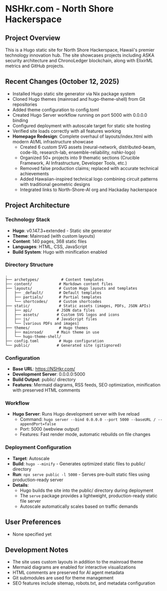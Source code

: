 # NSHkr.com - North Shore Hackerspace

## Project Overview
This is a Hugo static site for North Shore Hackerspace, Hawaii's premier technology innovation hub. The site showcases projects including ASKA security architecture and ChronoLedger blockchain, along with ElixirML metrics and GitHub projects.

## Recent Changes (October 12, 2025)
- Installed Hugo static site generator via Nix package system
- Cloned Hugo themes (mainroad and hugo-theme-shell) from Git repositories
- Added theme configuration to config.toml
- Created Hugo Server workflow running on port 5000 with 0.0.0.0 binding
- Configured deployment with autoscale target for static site hosting
- Verified site loads correctly with all features working
- **Homepage Redesign**: Complete overhaul of layouts/index.html with modern AI/ML infrastructure showcase
  - Created 6 custom SVG assets (neural-network, distributed-beam, code-lib, research-lab, ensemble-reliability, nshkr-logo)
  - Organized 50+ projects into 9 thematic sections (Crucible Framework, AI Infrastructure, Developer Tools, etc.)
  - Removed false production claims; replaced with accurate technical achievements
  - Added Hawaiian-inspired technical logo combining circuit patterns with traditional geometric designs
  - Integrated links to North-Shore-AI org and Hackaday hackerspace

## Project Architecture

### Technology Stack
- **Hugo**: v0.147.3+extended - Static site generator
- **Theme**: Mainroad (with custom layouts)
- **Content**: 140 pages, 368 static files
- **Languages**: HTML, CSS, JavaScript
- **Build System**: Hugo with minification enabled

### Directory Structure
```
.
├── archetypes/          # Content templates
├── content/            # Markdown content files
├── layouts/            # Custom Hugo layouts and templates
│   ├── _default/       # Default templates
│   ├── partials/       # Partial templates
│   └── shortcodes/     # Custom shortcodes
├── static/             # Static assets (images, PDFs, JSON APIs)
│   ├── api/           # JSON data files
│   ├── assets/        # Custom SVG logos and icons
│   ├── js/            # JavaScript files
│   └── [various PDFs and images]
├── themes/             # Hugo themes
│   ├── mainroad/      # Main theme in use
│   └── hugo-theme-shell/
├── config.toml         # Hugo configuration
└── public/            # Generated site (gitignored)
```

### Configuration
- **Base URL**: https://NSHkr.com/
- **Development Server**: 0.0.0.0:5000
- **Build Output**: public/ directory
- **Features**: Mermaid diagrams, RSS feeds, SEO optimization, minification with preserved HTML comments

### Workflow
- **Hugo Server**: Runs Hugo development server with live reload
  - Command: `hugo server --bind 0.0.0.0 --port 5000 --baseURL / --appendPort=false`
  - Port: 5000 (webview output)
  - Features: Fast render mode, automatic rebuilds on file changes

### Deployment Configuration
- **Target**: Autoscale
- **Build**: `hugo --minify` - Generates optimized static files to public/ directory
- **Run**: `npx serve public -l 5000` - Serves pre-built static files using production-ready server
- **Details**: 
  - Hugo builds the site into the public/ directory during deployment
  - The `serve` package provides a lightweight, production-ready static file server
  - Autoscale automatically scales based on traffic demands

## User Preferences
- None specified yet

## Development Notes
- The site uses custom layouts in addition to the mainroad theme
- Mermaid diagrams are enabled for interactive visualizations
- HTML comments are preserved for AI agent metadata
- Git submodules are used for theme management
- SEO features include sitemap, robots.txt, and metadata configuration
